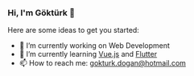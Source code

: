 ### Hi, I'm Göktürk 👋

<!--
**gokturkdogan/GokturkDogan** is a ✨ _special_ ✨ repository because its `README.md` (this file) appears on your GitHub profile.
-->
Here are some ideas to get you started:

- 🔭 I’m currently working on Web Development 
- 🌱 I’m currently learning [Vue.js](https://vuejs.org/) and [Flutter](https://flutter.dev/)
- 📫 How to reach me: gokturk.dogan@hotmail.com

